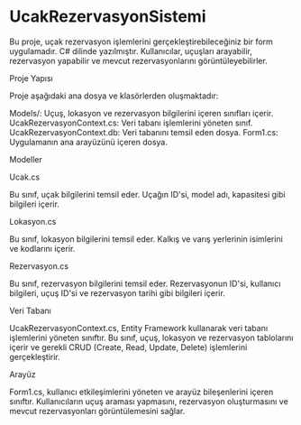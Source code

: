 # UcakRezervasyonSistemi

Bu proje, uçak rezervasyon işlemlerini gerçekleştirebileceğiniz bir form uygulamadır. C# dilinde yazılmıştır. Kullanıcılar, uçuşları arayabilir, rezervasyon yapabilir ve mevcut rezervasyonlarını görüntüleyebilirler.

Proje Yapısı

Proje aşağıdaki ana dosya ve klasörlerden oluşmaktadır:

Models/: Uçuş, lokasyon ve rezervasyon bilgilerini içeren sınıfları içerir.
UcakRezervasyonContext.cs: Veri tabanı işlemlerini yöneten sınıf.
UcakRezervasyonContext.db: Veri tabanını temsil eden dosya.
Form1.cs: Uygulamanın ana arayüzünü içeren dosya.

Modeller

Ucak.cs

Bu sınıf, uçak bilgilerini temsil eder. Uçağın ID'si, model adı, kapasitesi gibi bilgileri içerir.

Lokasyon.cs

Bu sınıf, lokasyon bilgilerini temsil eder. Kalkış ve varış yerlerinin isimlerini ve kodlarını içerir.

Rezervasyon.cs

Bu sınıf, rezervasyon bilgilerini temsil eder. Rezervasyonun ID'si, kullanıcı bilgileri, uçuş ID'si ve rezervasyon tarihi gibi bilgileri içerir.

Veri Tabanı

UcakRezervasyonContext.cs, Entity Framework kullanarak veri tabanı işlemlerini yöneten sınıftır. Bu sınıf, uçuş, lokasyon ve rezervasyon tablolarını içerir ve gerekli CRUD (Create, Read, Update, Delete) işlemlerini gerçekleştirir.

Arayüz

Form1.cs, kullanıcı etkileşimlerini yöneten ve arayüz bileşenlerini içeren sınıftır. Kullanıcıların uçuş araması yapmasını, rezervasyon oluşturmasını ve mevcut rezervasyonları görüntülemesini sağlar.
